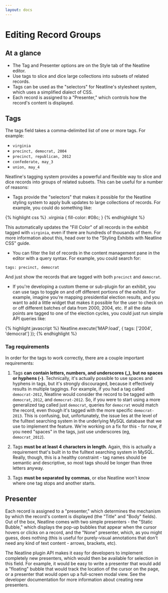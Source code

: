 ```yaml
---
layout: docs
---
```

# Editing Record Groups

## At a glance

  - The Tag and Presenter options are on the Style tab of the Neatline editor.
  - Use tags to slice and dice large collections into subsets of related records.
  - Tags can be used as the "selectors" for Neatline's stylesheet system, which uses a simplified dialect of CSS.
  - Each record is assigned to a "Presenter," which controls how the record's content is displayed.

## Tags

The tags field takes a comma-delimited list of one or more tags. For example:

  - `virginia`
  - `precinct, democrat, 2004`
  - `precinct, republican, 2012`
  - `confederate, may_3`
  - `union, may_4`

Neatline's tagging system provides a powerful and flexible way to slice and dice records into groups of related subsets. This can be useful for a number of reasons:

  - Tags provide the "selectors" that makes it possible for the Neatline styling system to apply bulk updates to large collections of records. For example, you could do something like:

  {% highlight css %}
  .virginia {
      fill-color: #08c;
  }
  {% endhighlight %}

  This automatically updates the "Fill Color" of all records in the exhibit tagged with `virginia`, even if there are hundreds of thousands of them. For more information about this, head over to the "Styling Exhibits with Neatline CSS" guide.

  - You can filter the list of records in the content management pane in the editor with a query syntax. For example, you could search for:

  `tags: precinct, democrat`

  And just show the records that are tagged with both `precinct` and `democrat`.

  - If you're developing a custom theme or sub-plugin for an exhibit, you can use tags to toggle on and off different portions of the exhibit. For example, imagine you're mapping presidential election results, and you want to add a little widget that makes it possible for the user to check on or off different batches of data from 2000, 2004, etc. If all the data points are tagged to one of the election cycles, you could just run simple API queries like:

  {% highlight javascript %}
  Neatline.execute('MAP:load', { tags: ['2004', 'democrat'] });
  {% endhighlight %}

### Tag requirements

In order for the tags to work correctly, there are a couple important requirements:

  1. Tags **can contain letters, numbers, and underscores (_), but no spaces or hyphens (-)**. Technically, it's actually possible to use spaces and hyphens in tags, but it's strongly discouraged, because it effectively results in multiple taggings. For example, if you had a tag called `democrat-2012`, Neatline would consider the record to be tagged with `democrat`, `2012`, and `democrat-2012`. So, if you were to start using a more generalized tag called just `democrat`, queries for `democrat` would match the record, even though it's tagged with the more specific `democrat-2013`. This is confusing, but, unfortunately, the issue lies at the level of the fulltext searching system in the underlying MySQL database that we use to implement the feature. We're working on a fix for this - for now, if you need "spaces" in the tags, just use underscores (eg, `democrat_2012`).

  2. Tags **must be at least 4 characters in length**. Again, this is actually a requirement that's built in to the fulltext searching system in MySQL. Really, though, this is a healthy constraint - tag names should be semantic and descriptive, so most tags should be longer than three letters anyway.

  3. Tags **must be separated by commas**, or else Neatline won't know where one tag stops and another starts.

## Presenter

Each record is assigned to a "presenter," which determines the mechanism by which the record's content is displayed (the "Title" and "Body" fields). Out of the box, Neatline comes with two simple presenters - the "Static Bubble," which displays the pop-up bubbles that appear when the cursor hovers or clicks on a record, and the "None" presenter, which, as you might guess, does nothing (this is useful for purely-visual annotations that don't need any kind of text content - arrows, brackets, etc).

The Neatline plugin API makes it easy for developers to implement completely new presenters, which would then be available for selection in this field. For example, it would be easy to write a presenter that would add a "floating" bubble that would track the location of the cursor on the page, or a presenter that would open up a full-screen modal view. See the developer documentation for more information about creating new presenters.
